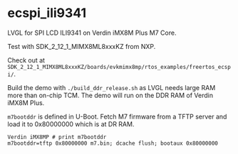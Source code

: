 # ecspi_ili9341
LVGL for SPI LCD ILI9341 on Verdin iMX8M Plus M7 Core.

Test with SDK_2_12_1_MIMX8ML8xxxKZ from NXP.

Check out at `SDK_2_12_1_MIMX8ML8xxxKZ/boards/evkmimx8mp/rtos_examples/freertos_ecspi/`.

Build the demo with `./build_ddr_release.sh` as LVGL needs large RAM more than on-chip TCM. The demo will run on the DDR RAM of Verdin iMX8M Plus.

`m7bootddr` is defined in U-Boot. Fetch M7 firmware from a TFTP server and load it to 0x80000000 which is at DR RAM.
```
Verdin iMX8MP # print m7bootddr
m7bootddr=tftp 0x80000000 m7.bin; dcache flush; bootaux 0x80000000
```

